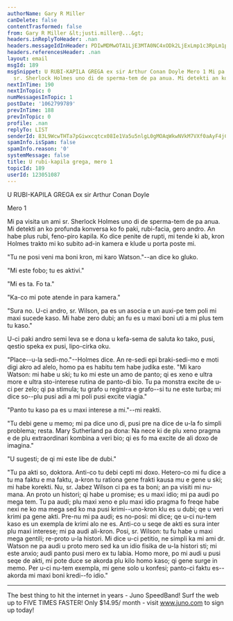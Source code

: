 ```yaml
---
authorName: Gary R Miller
canDelete: false
contentTrasformed: false
from: Gary R Miller &lt;justi.miller@...&gt;
headers.inReplyToHeader: .nan
headers.messageIdInHeader: PDIwMDMwOTA1LjE3MTA0NC4xODk2LjExLmp1c3RpLm1pbGxlckBqdW5vLmNvbT4=
headers.referencesHeader: .nan
layout: email
msgId: 189
msgSnippet: U RUBI-KAPILA GREGA ex sir Arthur Conan Doyle Mero 1 Mi pa visita un ami
  sr. Sherlock Holmes uno di de sperma-tem de pa anua. Mi detekti an ko profunda
nextInTime: 190
nextInTopic: 0
numMessagesInTopic: 1
postDate: '1062799789'
prevInTime: 188
prevInTopic: 0
profile: .nan
replyTo: LIST
senderId: 83L9WcwTHTa7pGiwxcqtcx08Ie1Va5u5nlgL0gMOAqWkwNVkM7VXf0aAyF4jCzTi_bEXBhoB57e_bvdbatYLBy0aaxa09XghEDoC8Q
spamInfo.isSpam: false
spamInfo.reason: '0'
systemMessage: false
title: U rubi-kapila grega, mero 1
topicId: 189
userId: 123051087
---
```


U RUBI-KAPILA GREGA
ex sir Arthur Conan Doyle

Mero 1

Mi pa visita un ami sr. Sherlock Holmes uno di de sperma-tem de pa anua. 
Mi detekti an ko profunda konversa ko fo paki, rubi-facia, gero andro. 
An habe plus rubi, feno-piro kapila.  Ko dice penite de rupti, mi tende
ki ab, kron Holmes trakto mi ko subito ad-in kamera e klude u porta poste
mi.

"Tu ne posi veni ma boni kron, mi karo Watson."--an dice ko gluko.

"Mi este fobo; tu es aktivi."

"Mi es ta.  Fo ta."

"Ka-co mi pote atende in para kamera."

"Sura no.  U-ci andro, sr. Wilson, pa es un asocia e un auxi-pe tem poli
mi maxi sucede kaso.  Mi habe zero dubi; an fu es u maxi boni uti a mi
plus tem tu kaso."

U-ci paki andro semi leva se e dona u kefa-sema de saluta ko tako, pusi,
qestio speka ex pusi, lipo-cirka oku.

"Place--u-la sedi-mo."--Holmes dice.  An re-sedi epi braki-sedi-mo e moti
digi akro ad alelo, homo pa es habitu tem habe judika este.  "Mi karo
Watson: mi habe u ski; tu ko mi este un amo de panto; qi es xeno e ultra
more e ultra sto-interese rutina de panto-di bio.  Tu pa monstra excite
de u-ci per zelo; qi pa stimula; tu grafo u registra e grafo--si tu ne
este turba; mi dice so--plu pusi adi a mi poli pusi excite viagia."

"Panto tu kaso pa es u maxi interese a mi."--mi reakti.

"Tu debi gene u memo; mi pa dice uno di, pusi pre na dice de u-la fo
simpli problema; resta.  Mary Sutherland pa dona:  Na nece ki de plu xeno
pragma e de plu extraordinari kombina a veri bio; qi es fo ma excite de
ali doxo de imagina."

"U sugesti; de qi mi este libe de dubi."

"Tu pa akti so, doktora.  Anti-co tu debi cepti mi doxo.  Hetero-co mi fu
dice a tu ma faktu e ma faktu, a-kron tu rationa gene frakti kausa mu e
gene u ski; mi habe korekti.  Nu, sr. Jabez Wilson ci pa es ta boni; an
pa visiti mi nu-mana.  An proto un histori; qi habe u promise; es u maxi
idio; mi pa audi po mega tem.  Tu pa audi; plu maxi xeno e plu maxi idio
pragma fo freqe habe nexi ne ko ma mega sed ko ma pusi krimi--uno-kron
klu es u dubi; qe u veri krimi pa gene akti.  Pre-nu mi pa audi; es
no-posi: mi dice; qe u-ci nu-tem kaso es un exempla de krimi alo ne es. 
Anti-co u seqe de akti es sura inter plu maxi interese; mi pa audi
ali-kron.  Posi, sr. Wilson: tu fu habe u maxi mega gentili; re-proto
u-la histori.  Mi dice u-ci petitio, ne simpli ka mi ami dr. Watson ne pa
audi u proto mero sed ka un idio fisika de u-la histori sti; mi este
anxio; audi panto pusi mero ex tu labia.  Homo more, po mi audi u pusi
seqe de akti, mi pote duce se akorda plu kilo homo kaso; qi gene surge in
memo.  Per u-ci nu-tem exempla, mi gene solo u konfesi; panto-ci faktu
es--akorda mi maxi boni kredi--fo idio."

________________________________________________________________
The best thing to hit the internet in years - Juno SpeedBand!
Surf the web up to FIVE TIMES FASTER!
Only $14.95/ month - visit www.juno.com to sign up today!

